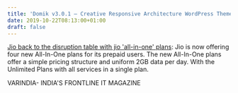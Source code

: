 ```yaml
---
title: 'Domik v3.0.1 – Creative Responsive Architecture WordPress Theme'
date: 2019-10-22T08:13:00+01:00
draft: false
---
```


[Jio back to the disruption table with jio 'all-in-one' plans](https://varindia.com/news/jio-back-to-the-disruption-table-with-jio-allinone-plans#.Xa6s9UVsgdA.blogger): Jio is now offering four new All-In-One plans for its prepaid users. The new All-In-One plans offer a simple pricing structure and uniform 2GB data per day. With the Unlimited Plans with all services in a single plan.  
  
VARINDIA- INDIA'S FRONTLINE IT MAGAZINE